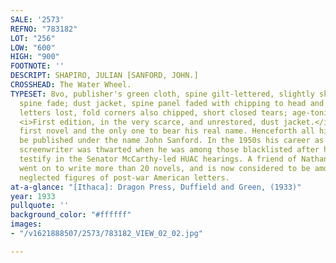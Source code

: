 ```yaml
---
SALE: '2573'
REFNO: "783182"
LOT: "256"
LOW: "600"
HIGH: "900"
FOOTNOTE: ''
DESCRIPT: SHAPIRO, JULIAN [SANFORD, JOHN.]
CROSSHEAD: The Water Wheel.
TYPESET: 8vo, publisher's green cloth, spine gilt-lettered, slightly skewed, light
  spine fade; dust jacket, spine panel faded with chipping to head and foot with no
  letters lost, fold corners also chipped, short closed tears; age-toning to endpapers.
  <i>First edition, in the very scarce, and unrestored, dust jacket.</i> Shapiro's
  first novel and the only one to bear his real name. Henceforth all his books would
  be published under the name John Sanford. In the 1950s his career as a Hollywood
  screenwriter was thwarted when he was among those blacklisted after he refused to
  testify in the Senator McCarthy-led HUAC hearings. A friend of Nathanael West, Shapiro/Sanford
  went on to write more than 20 novels, and is now considered to be among the unjustly
  neglected figures of post-war American letters.
at-a-glance: "[Ithaca]: Dragon Press, Duffield and Green, (1933)"
year: 1933
pullquote: ''
background_color: "#ffffff"
images:
- "/v1621888507/2573/783182_VIEW_02_02.jpg"

---
```

